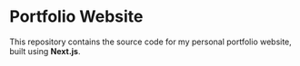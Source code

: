 # Portfolio Website

This repository contains the source code for my personal portfolio website, built using **Next.js**.
